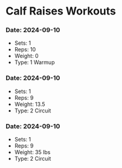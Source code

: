 # Calf Raises Workouts

### Date: 2024-09-10
- Sets: 1
- Reps: 10
- Weight: 0
- Type: 1 Warmup

### Date: 2024-09-10
- Sets: 1
- Reps: 9
- Weight: 13.5
- Type:  2 Circuit

### Date: 2024-09-10
- Sets: 1
- Reps: 9
- Weight: 35 lbs
- Type:  2 Circuit

